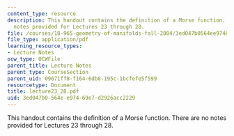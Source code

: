 ```yaml
---
content_type: resource
description: This handout contains the definition of a Morse function. There are no
  notes provided for Lectures 23 through 28.
file: /courses/18-965-geometry-of-manifolds-fall-2004/3ed047b0564ee97469e7d2926acc2229_lecture23_28.pdf
file_type: application/pdf
learning_resource_types:
- Lecture Notes
ocw_type: OCWFile
parent_title: Lecture Notes
parent_type: CourseSection
parent_uid: 09671ff8-f164-6db8-195c-1bcfefe5f599
resourcetype: Document
title: lecture23_28.pdf
uid: 3ed047b0-564e-e974-69e7-d2926acc2229
---
```

This handout contains the definition of a Morse function. There are no notes provided for Lectures 23 through 28.

